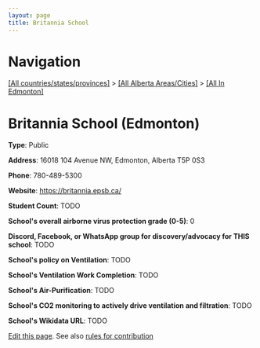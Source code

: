 ```yaml
---
layout: page
title: Britannia School
---
```

# Navigation

[[All countries/states/provinces]](../../..) > [[All Alberta Areas/Cities]](../..) > [[All In Edmonton]](..)

# Britannia School (Edmonton)

**Type**: Public

**Address**: 16018 104 Avenue NW, Edmonton, Alberta T5P 0S3

**Phone**: 780-489-5300

**Website**: <https://britannia.epsb.ca/>

**Student Count**: TODO

**School's overall airborne virus protection grade (0-5)**: 0

**Discord, Facebook, or WhatsApp group for discovery/advocacy for THIS school**: TODO

**School's policy on Ventilation**: TODO

**School's Ventilation Work Completion**: TODO

**School's Air-Purification**: TODO

**School's CO2 monitoring to actively drive ventilation and filtration**: TODO

**School's Wikidata URL**: TODO


[Edit this page](https://github.com/ventilate-schools/AB/edit/main/./Edmonton/Britannia_School.md). See also [rules for contribution](../../../contribution-rules/)